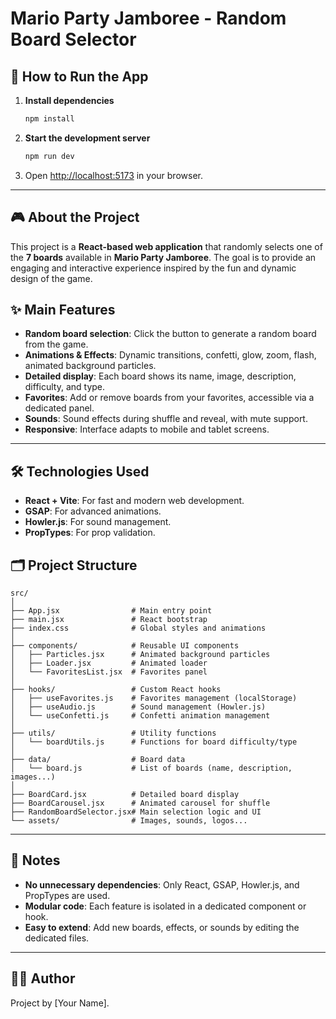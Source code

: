 # Mario Party Jamboree - Random Board Selector

## 🚀 How to Run the App

1. **Install dependencies**
   ```bash
   npm install
   ```
2. **Start the development server**
   ```bash
   npm run dev
   ```
3. Open [http://localhost:5173](http://localhost:5173) in your browser.

---

## 🎮 About the Project

This project is a **React-based web application** that randomly selects one of the **7 boards** available in **Mario Party Jamboree**. The goal is to provide an engaging and interactive experience inspired by the fun and dynamic design of the game.

## ✨ Main Features

- **Random board selection**: Click the button to generate a random board from the game.
- **Animations & Effects**: Dynamic transitions, confetti, glow, zoom, flash, animated background particles.
- **Detailed display**: Each board shows its name, image, description, difficulty, and type.
- **Favorites**: Add or remove boards from your favorites, accessible via a dedicated panel.
- **Sounds**: Sound effects during shuffle and reveal, with mute support.
- **Responsive**: Interface adapts to mobile and tablet screens.

---

## 🛠️ Technologies Used

- **React + Vite**: For fast and modern web development.
- **GSAP**: For advanced animations.
- **Howler.js**: For sound management.
- **PropTypes**: For prop validation.

## 🗂️ Project Structure

```
src/
│
├── App.jsx                # Main entry point
├── main.jsx               # React bootstrap
├── index.css              # Global styles and animations
│
├── components/            # Reusable UI components
│   ├── Particles.jsx      # Animated background particles
│   ├── Loader.jsx         # Animated loader
│   └── FavoritesList.jsx  # Favorites panel
│
├── hooks/                 # Custom React hooks
│   ├── useFavorites.js    # Favorites management (localStorage)
│   ├── useAudio.js        # Sound management (Howler.js)
│   └── useConfetti.js     # Confetti animation management
│
├── utils/                 # Utility functions
│   └── boardUtils.js      # Functions for board difficulty/type
│
├── data/                  # Board data
│   └── board.js           # List of boards (name, description, images...)
│
├── BoardCard.jsx          # Detailed board display
├── BoardCarousel.jsx      # Animated carousel for shuffle
├── RandomBoardSelector.jsx# Main selection logic and UI
└── assets/                # Images, sounds, logos...
```

---

## 📝 Notes

- **No unnecessary dependencies**: Only React, GSAP, Howler.js, and PropTypes are used.
- **Modular code**: Each feature is isolated in a dedicated component or hook.
- **Easy to extend**: Add new boards, effects, or sounds by editing the dedicated files.

---

## 👨‍💻 Author

Project by [Your Name].
